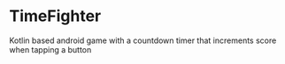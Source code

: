 # TimeFighter
Kotlin based android game with a countdown timer that increments score when tapping a button
